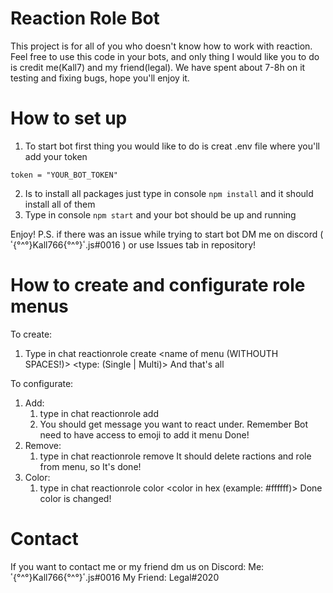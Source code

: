# Reaction Role Bot
This project is for all of you who doesn't know how to work with reaction. 
Feel free to use this code in your bots, and only thing I would like you to do is credit me(Kall7) and my friend(legal). 
We have spent about 7-8h on it testing and fixing bugs, hope you'll enjoy it.

# How to set up
1. To start bot first thing you would like to do is creat .env file where you'll add your token 
```
token = "YOUR_BOT_TOKEN"
```
2. Is to install all packages just type in console `npm install` and it should install all of them
3. Type in console `npm start` and your bot should be up and running 

Enjoy!
P.S. if there was an issue while trying to start bot DM me on discord ( ٴ{°^°}Kall766{°^°}ٴ.js#0016 ) or use Issues tab in repository!

# How to create and configurate role menus
To create:
1. Type in chat <prefix>reactionrole create <name of menu (WITHOUTH SPACES!)> <type: (Single | Multi)> 
And that's all
  
To configurate: 
 1. Add:
    1. type in chat <prefix>reactionrole add <name of menu> <role mention or ID> 
    2. You should get message you want to react under. Remember Bot need to have access to emoji to add it menu
    Done!
 2. Remove: 
    1. type in chat <prefix>reactionrole remove <name of menu> <role mention or ID> 
    It should delete ractions and role from menu, so It's done!
 3. Color: 
    1. type in chat <prefix>reactionrole color <name of menu> <color in hex (example: #ffffff)> 
      Done color is changed!
  
  # Contact
  If you want to contact me or my friend dm us on Discord: 
  Me: ٴ{°^°}Kall766{°^°}ٴ.js#0016
  My Friend: Legal#2020
  
  
